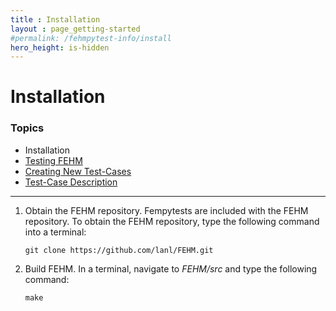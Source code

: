 ```yaml
---
title : Installation
layout : page_getting-started
#permalink: /fehmpytest-info/install
hero_height: is-hidden
---
```


# Installation


### Topics

* Installation
* [Testing FEHM](https://lanl.github.io/FEHM/docs/getting-started/fehmpytest-info/testing)
* [Creating New Test-Cases](https://lanl.github.io/FEHM/docs/getting-started/fehmpytest-info/newtest)
* [Test-Case Description](https://lanl.github.io/FEHM/docs/getting-started/fehmpytest-info/testdesc)

---

1. Obtain the FEHM repository. Fempytests are included with the FEHM repository. 
   To obtain the FEHM repository, type the following command into a terminal:
    
   ``git clone https://github.com/lanl/FEHM.git``
    
2. Build FEHM. In a terminal, navigate to *FEHM/src* and type the
   following command:
       
   ``
   make
   ``
